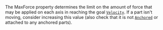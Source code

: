 The MaxForce property determines the limit on the amount of force that may
be applied on each axis in reaching the goal
[`Velocity`](https://create.roblox.com/docs/reference/engine/classes/BodyVelocity#Velocity). If a part isn't moving, consider
increasing this value (also check that it is not
[`Anchored`](https://create.roblox.com/docs/reference/engine/classes/BasePart#Anchored) or attached to any anchored parts).